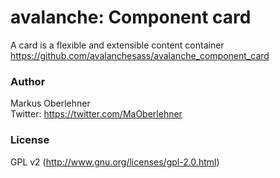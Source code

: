 # avalanche: Component card
A card is a flexible and extensible content container  
https://github.com/avalanchesass/avalanche_component_card

### Author
Markus Oberlehner  
Twitter: https://twitter.com/MaOberlehner

### License
GPL v2 (http://www.gnu.org/licenses/gpl-2.0.html)
